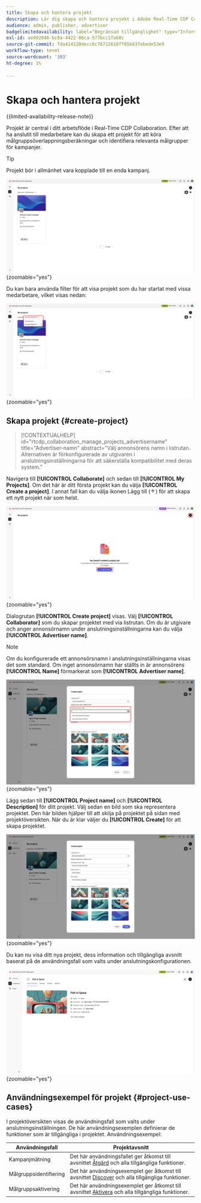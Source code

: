 ```yaml
---
title: Skapa och hantera projekt
description: Lär dig skapa och hantera projekt i Adobe Real-Time CDP Collaboration
audience: admin, publisher, advertiser
badgelimitedavailability: label="Begränsad tillgänglighet" type="Informative" url="https://helpx.adobe.com/se/legal/product-descriptions/real-time-customer-data-platform-collaboration.html newtab=true"
exl-id: ae492846-bc0a-4422-86ca-577bcc1fa60c
source-git-commit: fda414120decc0c76712616ff85b83febede53e9
workflow-type: tm+mt
source-wordcount: '383'
ht-degree: 1%

---
```


# Skapa och hantera projekt

{{limited-availability-release-note}}

Projekt är central i ditt arbetsflöde i Real-Time CDP Collaboration. Efter att ha anslutit till medarbetare kan du skapa ett projekt för att köra målgruppsöverlappningsberäkningar och identifiera relevanta målgrupper för kampanjer.

>[!TIP]
>
>Projekt bör i allmänhet vara kopplade till en enda kampanj.

![Kontrollpanelen Samarbeta visar alla aktuella projekt.](/help/assets/collaborate/manage-view-projects/projects-overview-page.png){zoomable="yes"}

Du kan bara använda filter för att visa projekt som du har startat med vissa medarbetare, vilket visas nedan:

![Filtrerad vy över projekt med en medarbetare.](/help/assets/collaborate/manage-view-projects/filtered-project-view.png){zoomable="yes"}

## Skapa projekt {#create-project}

>[!CONTEXTUALHELP]
>id="rtcdp_collaboration_manage_projects_advertisername"
>title="Advertiser-namn"
>abstract="Välj annonsörens namn i listrutan. Alternativen är förkonfigurerade av utgivaren i anslutningsinställningarna för att säkerställa kompatibilitet med deras system."

Navigera till **[!UICONTROL Collaborate]** och sedan till **[!UICONTROL My Projects]**. Om det här är ditt första projekt kan du välja **[!UICONTROL Create a project]**. I annat fall kan du välja ikonen Lägg till (![ikonen Lägg till).](/help/assets/icons/plus.png)) för att skapa ett nytt projekt när som helst.

![Välj plustecken eller Skapa ett projekt för att konfigurera ett nytt projekt.](/help/assets/collaborate/manage-view-projects/create-project.png){zoomable="yes"}

Dialogrutan **[!UICONTROL Create project]** visas. Välj **[!UICONTROL Collaborator]** som du skapar projektet med via listrutan. Om du är utgivare och anger annonsörnamn under anslutningsinställningarna kan du välja **[!UICONTROL Advertiser name]**.

>[!NOTE]
>
> Om du konfigurerade ett annonsörsnamn i anslutningsinställningarna visas det som standard. Om inget annonsörnamn har ställts in är annonsörens **[!UICONTROL Name]** förmarkerat som **[!UICONTROL Advertiser name]**.

![Skapa projektdialogruta med medarbetare markerad och annonsörens namn markerat.](/help/assets/collaborate/manage-view-projects/create-project-advertiser-names.png){zoomable="yes"}

Lägg sedan till **[!UICONTROL Project name]** och **[!UICONTROL Description]** för ditt projekt. Välj sedan en bild som ska representera projektet. Den här bilden hjälper till att skilja på projektet på sidan med projektöversikten. När du är klar väljer du **[!UICONTROL Create]** för att skapa projektet.

![Obligatoriska alternativ för att konfigurera ett nytt projekt](/help/assets/collaborate/manage-view-projects/create-project-required-info.png){zoomable="yes"}

Du kan nu visa ditt nya projekt, dess information och tillgängliga avsnitt baserat på de användningsfall som valts under anslutningskonfigurationen.

![Arbetsytan för projektöversikt.](/help/assets/collaborate/manage-view-projects/project-overview.png){zoomable="yes"}

## Användningsexempel för projekt {#project-use-cases}

I projektöversikten visas de användningsfall som valts under anslutningsinställningen. De här användningsexemplen definierar de funktioner som är tillgängliga i projektet. Användningsexempel:

| Användningsfall | Projektavsnitt |
| --- | --- |
| Kampanjmätning | Det här användningsfallet ger åtkomst till avsnittet [Åtgärd](/help/guide/collaborate/measure.md) och alla tillgängliga funktioner. |
| Målgruppsidentifiering | Det här användningsexemplet ger åtkomst till avsnittet [Discover](/help/guide/collaborate/discover.md) och alla tillgängliga funktioner. |
| Målgruppsaktivering | Det här användningsexemplet ger åtkomst till avsnittet [Aktivera](/help/guide/collaborate/activate.md) och alla tillgängliga funktioner. |
